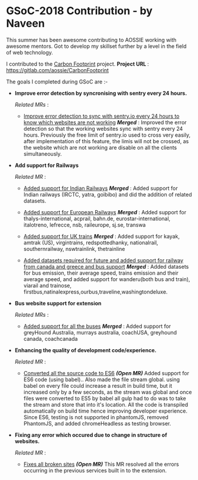 <div style='{text-align:center;}'><h1>GSoC-2018 Contribution - by Naveen</h1>

This summer has been awesome contributing to AOSSIE working with awesome mentors. Got to develop my skillset further by a level in the field of web technology.

I  contributed to the [Carbon Footprint](https://gitlab.com/aossie/CarbonFootprint) project.
<strong> Project URL </strong> : https://gitlab.com/aossie/CarbonFootprint

The goals I completed during GSoC are :-

* <strong>Improve error detection by syncronising with sentry every 24 hours.</strong>

	<i>Related MRs </i> :

	* [Improve error detection to sync with sentry.io every 24 hours to know which websites are not working](https://gitlab.com/aossie/CarbonFootprint/merge_requests/245)  <strong><i>Merged</i></strong>  : Improved the error detection so that the working websites sync with sentry every 24 hours. Previously the free limit of sentry.io used to cross very easily, after implementation of this feature, the limis will not be crossed, as the website which are not working are disable on all the clients simultaneously.


* <strong>Add support for Railways</strong>

	<i>Related MR </i> :

	* [Added support for Indian Railways](https://gitlab.com/aossie/CarbonFootprint/merge_requests/246)  <strong><i>Merged</i></strong>  : Added support for Indian railways (IRCTC, yatra, goibibo) and did the addition of related datasets.

	* [Added support for European Railways](https://gitlab.com/aossie/CarbonFootprint/merge_requests/247)  <strong><i>Merged</i></strong>  : Added support for thalys-international, acprail, bahn.de, eurostar-international, italotreno, lefrecce, nsb, raileurope, sj.se, transwa

	* [Added support for UK trains](https://gitlab.com/aossie/CarbonFootprint/merge_requests/248)  <strong><i>Merged</i></strong>  : Added support for kayak, amtrak (US), virgintrains, redspottedhanky, nationalrail, southernrailway, nswtrainlink, thetrainline

	* [Added datasets required for future and added support for railway from canada and greece and bus support](https://gitlab.com/aossie/CarbonFootprint/merge_requests/248)  <strong><i>Merged</i></strong>  : Added datasets for bus emission, their average speed, trains emission and their average speed, and added support for wanderu(both bus and train), viarail and trainose, firstbus,natinalexpress,ourbus,traveline,washingtondeluxe.

* <strong>Bus website support for extension</strong>

	<i>Related MRs </i> :
	* [Added support for all the buses](https://gitlab.com/aossie/CarbonFootprint/merge_requests/250)  <strong><i>Merged</i></strong>  : Added support for greyHound Australia, murrays australia, coachUSA, greyhound canada, coachcanada


* <strong>Enhancing the quality of development code/experience.</strong>

  <i>Related MR </i> :
  * [Converted all the source code to ES6](https://gitlab.com/aossie/CarbonFootprint/merge_requests/251)  <strong><i>(Open MR)</i></strong> Added support for ES6 code (using babel).. Also made the file stream global.
using babel on every file could increase a result in build time, but it increased only by a few seconds, as the stream was global and once files were converted to ES5 by babel all gulp had to do was to take the stream and store that into it's location. All the code is transpiled automatically on build time hence improving developer experience. Since ES6, testing is not supported in phantomJS, removed PhantomJS, and added chromeHeadless as testing browser.


* <strong>Fixing any error which occured due to change in structure of websites.</strong>

    <i>Related MR </i> :
    * [Fixes all broken sites](https://gitlab.com/aossie/CarbonFootprint/merge_requests/252)  <strong><i>(Open MR)</i></strong> This MR resolved all the errors occurring in the previous services built in to the extension.

